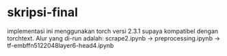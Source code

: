 # skripsi-final

implementasi ini menggunakan torch versi 2.3.1 supaya kompatibel dengan torchtext. Alur yang di-run adalah:
scrape2.ipynb -> preprocessing.ipynb -> tf-embffn5122048layer6-head4.ipynb
